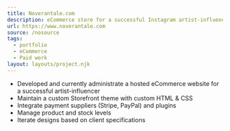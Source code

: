 ```yaml
---
title: Noverantale.com
description: eCommerce store for a successful Instagram artist-influencer
url: https://www.noverantale.com
source: /nosource
tags:
  - portfolio
  - eCommerce
  - Paid work
layout: layouts/project.njk
---
```

- Developed and currently administrate a hosted eCommerce website for a successful artist-influencer
- Maintain a custom Storefront theme with custom HTML & CSS
- Integrate payment suppliers (Stripe, PayPal) and plugins
- Manage product and stock levels
- Iterate designs based on client specifications

